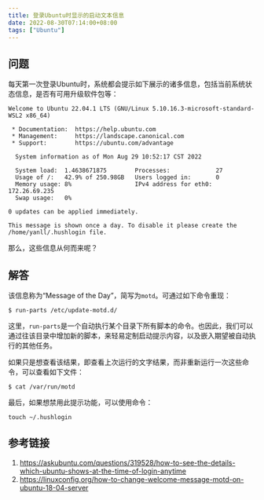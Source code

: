```yaml
---
title: 登录Ubuntu时显示的启动文本信息
date: 2022-08-30T07:14:00+08:00
tags: ["Ubuntu"]
---
```


## 问题

每天第一次登录Ubuntu时，系统都会提示如下展示的诸多信息，包括当前系统状态信息，是否有可用升级软件包等：

```
Welcome to Ubuntu 22.04.1 LTS (GNU/Linux 5.10.16.3-microsoft-standard-WSL2 x86_64)

 * Documentation:  https://help.ubuntu.com
 * Management:     https://landscape.canonical.com
 * Support:        https://ubuntu.com/advantage

  System information as of Mon Aug 29 10:52:17 CST 2022

  System load:  1.4638671875        Processes:             27
  Usage of /:   42.9% of 250.98GB   Users logged in:       0
  Memory usage: 8%                  IPv4 address for eth0: 172.26.69.235
  Swap usage:   0%

0 updates can be applied immediately.

This message is shown once a day. To disable it please create the
/home/yanll/.hushlogin file.
```

那么，这些信息从何而来呢？

## 解答

该信息称为“Message of the Day”，简写为`motd`。可通过如下命令重现：

```
$ run-parts /etc/update-motd.d/
```

这里，`run-parts`是一个自动执行某个目录下所有脚本的命令。也因此，我们可以通过往该目录中增加新的脚本，来轻易定制启动提示内容，以及嵌入期望被自动执行的其他任务。

如果只是想查看该结果，即查看上次运行的文字结果，而非重新运行一次这些命令，可以查看如下文件：

```
$ cat /var/run/motd
```

最后，如果想禁用此提示功能，可以使用命令：

```
touch ~/.hushlogin
```

## 参考链接

1. <https://askubuntu.com/questions/319528/how-to-see-the-details-which-ubuntu-shows-at-the-time-of-login-anytime>
2. <https://linuxconfig.org/how-to-change-welcome-message-motd-on-ubuntu-18-04-server>
